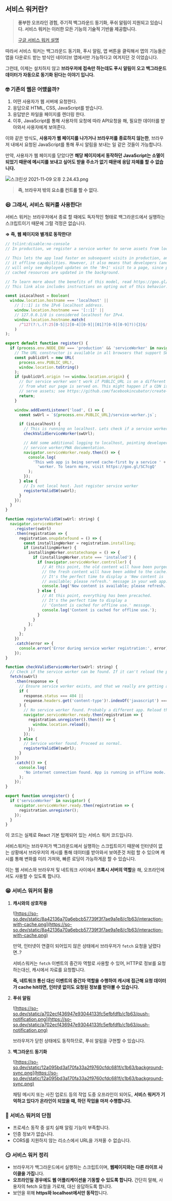 ## 서비스 워커란?

> **풍부한 오프라인 경험, 주기적 백그라운드 동기화, 푸쉬 알림이 지원되고 있습니다.
> 서비스 워커는 이러한 모든 기능의 기술적 기반을 제공합니다.**
>
> [구글 서비스 워커 설명](https://developers.google.com/web/fundamentals/primers/service-workers/?hl=ko)

따라서 서비스 워커는 백그라운드 동기화, 푸시 알림, 앱 버튼을 클릭해서 앱의 기능들은 앱을 다운로드 받는 방식인 네이티브 앱에서만 가능하다고 여겨지던 것 이었습니다.

그런데, 이제는 설치하지 않고 **브라우저에 접속만 하는데도 푸시 알림이 오고 백그라운드 데이터가 자동으로 동기화 된다는 이야기 입니다.**

### 🤓 기존의 웹은 어땠을까?

1. 어떤 사용자가 웹 서버에 요청한다.
2. 응답으로 HTML, CSS, JavaScript를 받습니다.
3. 응답받은 파일을 페이지를 렌더링 한다.
4. 이후, JavaScript를 통해 사용자의 요청에 따라 API요청을 해, 필요한 데이터를 받아와서 사용자에게 보여준다.

이와 같은 방식도, **사용자가 웹 페이지를 나가거나 브라우저를 종료하지 않는한**, 브라우저 내에서 요청된 JavaScript를 통해 푸시 알림을 보내는 일 같은 것들이 가능합니다.

만약, 사용자가 웹 페이지를 닫았다면 **해당 페이지에서 동작하던 JavaScript는 소멸이 되었기 때문에 메시지를 보내고 싶어도 받을 주소가 없기 때문에 응답 자체를 할 수 없습니다.**

![스크린샷 2021-11-09 오후 2.24.43.png](https://s3.us-west-2.amazonaws.com/secure.notion-static.com/de3f7666-bb01-4805-81b9-d938fe77a08d/%E1%84%89%E1%85%B3%E1%84%8F%E1%85%B3%E1%84%85%E1%85%B5%E1%86%AB%E1%84%89%E1%85%A3%E1%86%BA_2021-11-09_%E1%84%8B%E1%85%A9%E1%84%92%E1%85%AE_2.24.43.png?X-Amz-Algorithm=AWS4-HMAC-SHA256&X-Amz-Content-Sha256=UNSIGNED-PAYLOAD&X-Amz-Credential=AKIAT73L2G45EIPT3X45%2F20220512%2Fus-west-2%2Fs3%2Faws4_request&X-Amz-Date=20220512T071310Z&X-Amz-Expires=86400&X-Amz-Signature=73d783bf23ee3aabaf52c3721f41536bde661530f0b64d475d75cc4be7a0c397&X-Amz-SignedHeaders=host&response-content-disposition=filename%20%3D%22%25E1%2584%2589%25E1%2585%25B3%25E1%2584%258F%25E1%2585%25B3%25E1%2584%2585%25E1%2585%25B5%25E1%2586%25AB%25E1%2584%2589%25E1%2585%25A3%25E1%2586%25BA%25202021-11-09%2520%25E1%2584%258B%25E1%2585%25A9%25E1%2584%2592%25E1%2585%25AE%25202.24.43.png%22&x-id=GetObject)

> **즉, 브라우저 밖의 요소를 컨트롤 할 수 없다.**

### 😆 그래서, 서비스 워커를 사용한다!

서비스 워커는 브라우저에서 종료 할 때에도 독자적인 형태로 백그라운드에서 실행하는 스크립트이기 때문에 그럴 걱정은 없습니다.

**⇒ 즉, 웹 페이지와 별개로 동작한다!**

```jsx
// tslint:disable:no-console
// In production, we register a service worker to serve assets from local cache.

// This lets the app load faster on subsequent visits in production, and gives
// it offline capabilities. However, it also means that developers (and users)
// will only see deployed updates on the 'N+1' visit to a page, since previously
// cached resources are updated in the background.

// To learn more about the benefits of this model, read https://goo.gl/KwvDNy.
// This link also includes instructions on opting out of this behavior.

const isLocalhost = Boolean(
  window.location.hostname === 'localhost' ||
    // [::1] is the IPv6 localhost address.
    window.location.hostname === '[::1]' ||
    // 127.0.0.1/8 is considered localhost for IPv4.
    window.location.hostname.match(
      /^127(?:\.(?:25[0-5]|2[0-4][0-9]|[01]?[0-9][0-9]?)){3}$/
    )
);

export default function register() {
  if (process.env.NODE_ENV === 'production' && 'serviceWorker' in navigator) {
    // The URL constructor is available in all browsers that support SW.
    const publicUrl = new URL(
      process.env.PUBLIC_URL!,
      window.location.toString()
    );
    if (publicUrl.origin !== window.location.origin) {
      // Our service worker won't work if PUBLIC_URL is on a different origin
      // from what our page is served on. This might happen if a CDN is used to
      // serve assets; see https://github.com/facebookincubator/create-react-app/issues/2374
      return;
    }

    window.addEventListener('load', () => {
      const swUrl = `${process.env.PUBLIC_URL}/service-worker.js`;

      if (isLocalhost) {
        // This is running on localhost. Lets check if a service worker still exists or not.
        checkValidServiceWorker(swUrl);

        // Add some additional logging to localhost, pointing developers to the
        // service worker/PWA documentation.
        navigator.serviceWorker.ready.then(() => {
          console.log(
            'This web app is being served cache-first by a service ' +
              'worker. To learn more, visit https://goo.gl/SC7cgQ'
          );
        });
      } else {
        // Is not local host. Just register service worker
        registerValidSW(swUrl);
      }
    });
  }
}

function registerValidSW(swUrl: string) {
  navigator.serviceWorker
    .register(swUrl)
    .then(registration => {
      registration.onupdatefound = () => {
        const installingWorker = registration.installing;
        if (installingWorker) {
          installingWorker.onstatechange = () => {
            if (installingWorker.state === 'installed') {
              if (navigator.serviceWorker.controller) {
                // At this point, the old content will have been purged and
                // the fresh content will have been added to the cache.
                // It's the perfect time to display a 'New content is
                // available; please refresh.' message in your web app.
                console.log('New content is available; please refresh.');
              } else {
                // At this point, everything has been precached.
                // It's the perfect time to display a
                // 'Content is cached for offline use.' message.
                console.log('Content is cached for offline use.');
              }
            }
          };
        }
      };
    })
    .catch(error => {
      console.error('Error during service worker registration:', error);
    });
}

function checkValidServiceWorker(swUrl: string) {
  // Check if the service worker can be found. If it can't reload the page.
  fetch(swUrl)
    .then(response => {
      // Ensure service worker exists, and that we really are getting a JS file.
      if (
        response.status === 404 ||
        response.headers.get('content-type')!.indexOf('javascript') === -1
      ) {
        // No service worker found. Probably a different app. Reload the page.
        navigator.serviceWorker.ready.then(registration => {
          registration.unregister().then(() => {
            window.location.reload();
          });
        });
      } else {
        // Service worker found. Proceed as normal.
        registerValidSW(swUrl);
      }
    })
    .catch(() => {
      console.log(
        'No internet connection found. App is running in offline mode.'
      );
    });
}

export function unregister() {
  if ('serviceWorker' in navigator) {
    navigator.serviceWorker.ready.then(registration => {
      registration.unregister();
    });
  }
}
```

이 코드는 실제로 React 기본 탑제되어 있는 서비스 워커 코드입니다.

서비스워커는 브라우저가 백그라운드에서 실행하는 스크립트이기 때문에 인터넷이 없는 상황에서 브라우저의 캐시를 통해 데이터를 받아와서 보여준것 처럼 할 수 있으며 캐시를 통해 변화를 미리 가져와, 빠른 로딩이 가능하게끔 할 수 있습니다.

이는 웹 서비스와 브라우저 및 네트워크 사이에서 **프록시 서버의 역할**을 해, 오프라인에서도 사용할 수 있도록 합니다.

### 😁 서비스 워커의 활용

1. **캐시와의 상호작용**

    ![https://so-so.dev/static/8a42136a70a6ebcb57739f3f7ae9a1e8/c1b63/interaction-with-cache.png](https://so-so.dev/static/8a42136a70a6ebcb57739f3f7ae9a1e8/c1b63/interaction-with-cache.png)

    만약, 인터넷이 연결이 되어있지 않은 상태에서 브라우저가 `fetch` 요청을 날렸다면..?

    서비스워커는 `fetch` 이벤트의 중간자 역할로 사용할 수 있어, HTTP로 정보를 요청하는대신, 캐시에서 자료를 요청합니다.

    **즉, 네트워크 통신 대신 이벤트의 중간자 역할을 수행하여 캐시에 접근해 요청 데이터가 cache hit라면, 인터넷 없이도 요청된 정보를 받아볼 수 있습니다.**

2. **푸쉬 알림**

    ![https://so-so.dev/static/a702ecf436947e93044133fc5efbfdfb/c1b63/push-notification.png](https://so-so.dev/static/a702ecf436947e93044133fc5efbfdfb/c1b63/push-notification.png)

    브라우저가 닫힌 상태에도 동작하므로, 푸쉬 알림을 구현할 수 있습니다.

3. **백그라운드 동기화**

    ![https://so-so.dev/static/12a095bd3a170fa33a2f9760cfdc681f/c1b63/background-sync.png](https://so-so.dev/static/12a095bd3a170fa33a2f9760cfdc681f/c1b63/background-sync.png)

    채팅 메시지 또는 사진 업로드 등의 작업 도중 오프라인이 되어도, **서비스 워커가 기억하고 있다가 온라인이 되었을 때, 하던 작업을 마저 수행합니다.**

### 😤 서비스 워커의 단점

-   프로세스 동작 중 설치 실패 알림 기능이 부족합니다.
-   인증 정보가 없습니다.
-   CORS를 지원하지 않는 리소스에서 URL을 가져올 수 없습니다.

### 😏 서비스 워커 정리

-   브라우저가 백그라운드에서 실행하는 스크립트이며, **웹페이지와는 다른 라이프 사이클을 가집**니다.
-   **오프라인일 경우에도 웹 어플리케이션을 기동할 수 있도록 합니다.** 간단히 말해, 사용자의 fetch 요청을 가로채, 대신 응답하도록 합니다.
-   보안을 위해 **https와 localhost에서만 동작**합니다.
